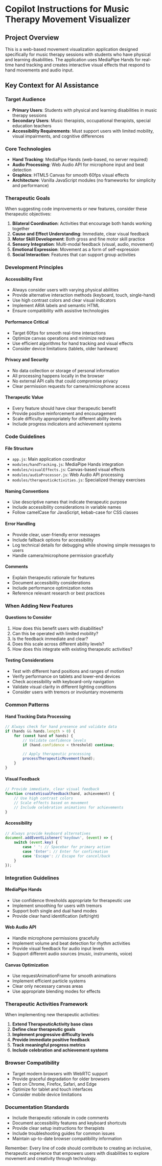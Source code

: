<!-- Use this file to provide workspace-specific custom instructions to Copilot. For more details, visit https://code.visualstudio.com/docs/copilot/copilot-customization#_use-a-githubcopilotinstructionsmd-file -->

# Copilot Instructions for Music Therapy Movement Visualizer

## Project Overview
This is a web-based movement visualization application designed specifically for music therapy sessions with students who have physical and learning disabilities. The application uses MediaPipe Hands for real-time hand tracking and creates interactive visual effects that respond to hand movements and audio input.

## Key Context for AI Assistance

### Target Audience
- **Primary Users**: Students with physical and learning disabilities in music therapy sessions
- **Secondary Users**: Music therapists, occupational therapists, special education teachers
- **Accessibility Requirements**: Must support users with limited mobility, visual impairments, and cognitive differences

### Core Technologies
- **Hand Tracking**: MediaPipe Hands (web-based, no server required)
- **Audio Processing**: Web Audio API for microphone input and beat detection
- **Graphics**: HTML5 Canvas for smooth 60fps visual effects
- **Architecture**: Vanilla JavaScript modules (no frameworks for simplicity and performance)

### Therapeutic Goals
When suggesting code improvements or new features, consider these therapeutic objectives:
1. **Bilateral Coordination**: Activities that encourage both hands working together
2. **Cause and Effect Understanding**: Immediate, clear visual feedback
3. **Motor Skill Development**: Both gross and fine motor skill practice
4. **Sensory Integration**: Multi-modal feedback (visual, audio, movement)
5. **Emotional Expression**: Movement as a form of self-expression
6. **Social Interaction**: Features that can support group activities

### Development Principles

#### Accessibility First
- Always consider users with varying physical abilities
- Provide alternative interaction methods (keyboard, touch, single-hand)
- Use high contrast colors and clear visual indicators
- Implement ARIA labels and semantic HTML
- Ensure compatibility with assistive technologies

#### Performance Critical
- Target 60fps for smooth real-time interactions
- Optimize canvas operations and minimize redraws
- Use efficient algorithms for hand tracking and visual effects
- Consider device limitations (tablets, older hardware)

#### Privacy and Security
- No data collection or storage of personal information
- All processing happens locally in the browser
- No external API calls that could compromise privacy
- Clear permission requests for camera/microphone access

#### Therapeutic Value
- Every feature should have clear therapeutic benefit
- Provide positive reinforcement and encouragement
- Scale difficulty appropriately for different ability levels
- Include progress indicators and achievement systems

### Code Guidelines

#### File Structure
- `app.js`: Main application coordinator
- `modules/handTracking.js`: MediaPipe Hands integration
- `modules/visualEffects.js`: Canvas-based visual effects
- `modules/audioProcessor.js`: Web Audio API processing
- `modules/therapeuticActivities.js`: Specialized therapy exercises

#### Naming Conventions
- Use descriptive names that indicate therapeutic purpose
- Include accessibility considerations in variable names
- Follow camelCase for JavaScript, kebab-case for CSS classes

#### Error Handling
- Provide clear, user-friendly error messages
- Include fallback options for accessibility
- Log technical details for debugging while showing simple messages to users
- Handle camera/microphone permission gracefully

#### Comments
- Explain therapeutic rationale for features
- Document accessibility considerations
- Include performance optimization notes
- Reference relevant research or best practices

### When Adding New Features

#### Questions to Consider
1. How does this benefit users with disabilities?
2. Can this be operated with limited mobility?
3. Is the feedback immediate and clear?
4. Does this scale across different ability levels?
5. How does this integrate with existing therapeutic activities?

#### Testing Considerations
- Test with different hand positions and ranges of motion
- Verify performance on tablets and lower-end devices
- Check accessibility with keyboard-only navigation
- Validate visual clarity in different lighting conditions
- Consider users with tremors or involuntary movements

### Common Patterns

#### Hand Tracking Data Processing
```javascript
// Always check for hand presence and validate data
if (hands && hands.length > 0) {
    for (const hand of hands) {
        // Validate confidence levels
        if (hand.confidence < threshold) continue;
        
        // Apply therapeutic processing
        processTherapeuticMovement(hand);
    }
}
```

#### Visual Feedback
```javascript
// Provide immediate, clear visual feedback
function createVisualFeedback(hand, achievement) {
    // Use high contrast colors
    // Scale effects based on movement
    // Include celebration animations for achievements
}
```

#### Accessibility
```javascript
// Always provide keyboard alternatives
document.addEventListener('keydown', (event) => {
    switch (event.key) {
        case ' ': // Spacebar for primary action
        case 'Enter': // Enter for confirmation
        case 'Escape': // Escape for cancel/back
    }
});
```

### Integration Guidelines

#### MediaPipe Hands
- Use confidence thresholds appropriate for therapeutic use
- Implement smoothing for users with tremors
- Support both single and dual hand modes
- Provide clear hand identification (left/right)

#### Web Audio API
- Handle microphone permissions gracefully
- Implement volume and beat detection for rhythm activities
- Provide visual feedback for audio input levels
- Support different audio sources (music, instruments, voice)

#### Canvas Optimization
- Use requestAnimationFrame for smooth animations
- Implement efficient particle systems
- Clear only necessary canvas areas
- Use appropriate blending modes for effects

### Therapeutic Activities Framework
When implementing new therapeutic activities:

1. **Extend TherapeuticActivity base class**
2. **Define clear therapeutic goals**
3. **Implement progressive difficulty levels**
4. **Provide immediate positive feedback**
5. **Track meaningful progress metrics**
6. **Include celebration and achievement systems**

### Browser Compatibility
- Target modern browsers with WebRTC support
- Provide graceful degradation for older browsers
- Test on Chrome, Firefox, Safari, and Edge
- Optimize for tablet and touch interfaces
- Consider mobile device limitations

### Documentation Standards
- Include therapeutic rationale in code comments
- Document accessibility features and keyboard shortcuts
- Provide clear setup instructions for therapists
- Include troubleshooting guides for common issues
- Maintain up-to-date browser compatibility information

Remember: Every line of code should contribute to creating an inclusive, therapeutic experience that empowers users with disabilities to explore movement and creativity through technology.
